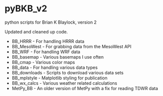 # pyBKB_v2
python scripts for Brian K Blaylock, version 2

Updated and cleaned up code.

- BB_HRRR - For handling HRRR data
- BB_MesoWest - For grabbing data from the MesoWest API
- BB_WRF - For handling WRF data
- BB_basemap - Various basemaps I use often
- BB_cmap - Various color maps
- BB_data - For handling various data types
- BB_downloads - Scripts to download various data sets
- BB_mplstyle - Matplotlib styling for publication
- BB_wx_calcs - Various weather related calculations
- MetPy_BB - An older version of MetPy with a fix for reading TDWR data
